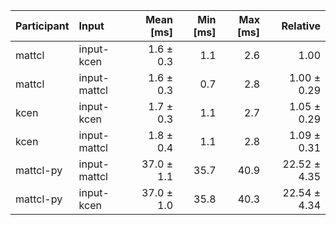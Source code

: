 | Participant | Input | Mean [ms] | Min [ms] | Max [ms] | Relative |
|:---|:---|---:|---:|---:|---:|
| mattcl | input-kcen | 1.6 ± 0.3 | 1.1 | 2.6 | 1.00 |
| mattcl | input-mattcl | 1.6 ± 0.3 | 0.7 | 2.8 | 1.00 ± 0.29 |
| kcen | input-kcen | 1.7 ± 0.3 | 1.1 | 2.7 | 1.05 ± 0.29 |
| kcen | input-mattcl | 1.8 ± 0.4 | 1.1 | 2.8 | 1.09 ± 0.31 |
| mattcl-py | input-mattcl | 37.0 ± 1.1 | 35.7 | 40.9 | 22.52 ± 4.35 |
| mattcl-py | input-kcen | 37.0 ± 1.0 | 35.8 | 40.3 | 22.54 ± 4.34 |
